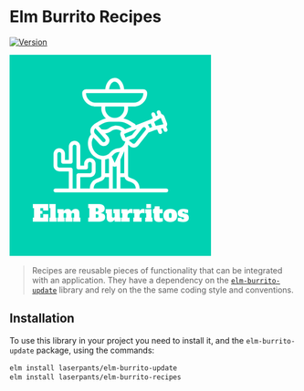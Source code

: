 # Elm Burrito Recipes

[![Version](https://img.shields.io/badge/elm--version-0.19-blue.svg?colorB=ff69b4)](http://elm-lang.org/)

<p><img src="logo.png" /></p>

> Recipes are reusable pieces of functionality that can be integrated with an application. They have a dependency on the [`elm-burrito-update`](https://package.elm-lang.org/packages/laserpants/elm-burrito-update/latest/) library and rely on the the same coding style and conventions.

## Installation

To use this library in your project you need to install it, and the `elm-burrito-update` package, using the commands:

```
elm install laserpants/elm-burrito-update
elm install laserpants/elm-burrito-recipes
```
